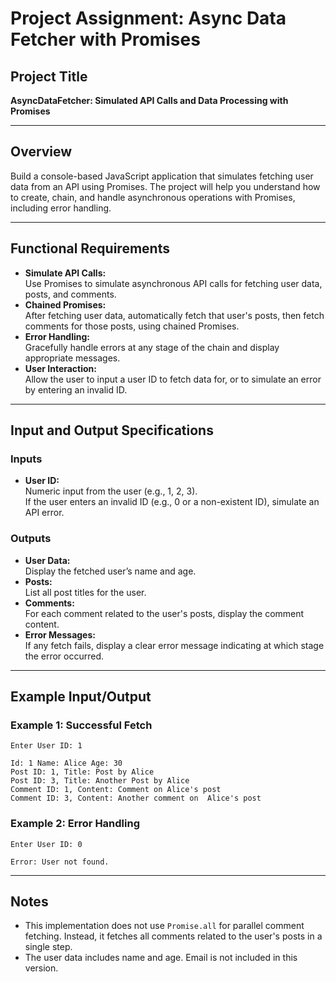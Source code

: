 # Project Assignment: Async Data Fetcher with Promises

## Project Title

**AsyncDataFetcher: Simulated API Calls and Data Processing with Promises**

---

## Overview

Build a console-based JavaScript application that simulates fetching user data from an API using Promises. The project will help you understand how to create, chain, and handle asynchronous operations with Promises, including error handling.

---

## Functional Requirements

- **Simulate API Calls:**  
  Use Promises to simulate asynchronous API calls for fetching user data, posts, and comments.
- **Chained Promises:**  
  After fetching user data, automatically fetch that user's posts, then fetch comments for those posts, using chained Promises.
- **Error Handling:**  
  Gracefully handle errors at any stage of the chain and display appropriate messages.
- **User Interaction:**  
  Allow the user to input a user ID to fetch data for, or to simulate an error by entering an invalid ID.

---

## Input and Output Specifications

### Inputs

- **User ID:**  
  Numeric input from the user (e.g., 1, 2, 3).  
  If the user enters an invalid ID (e.g., 0 or a non-existent ID), simulate an API error.

### Outputs

- **User Data:**  
  Display the fetched user’s name and age.
- **Posts:**  
  List all post titles for the user.
- **Comments:**  
  For each comment related to the user's posts, display the comment content.
- **Error Messages:**  
  If any fetch fails, display a clear error message indicating at which stage the error occurred.

---

## Example Input/Output

### Example 1: Successful Fetch

```
Enter User ID: 1

Id: 1 Name: Alice Age: 30
Post ID: 1, Title: Post by Alice
Post ID: 3, Title: Another Post by Alice
Comment ID: 1, Content: Comment on Alice's post
Comment ID: 3, Content: Another comment on  Alice's post
```

### Example 2: Error Handling

```
Enter User ID: 0

Error: User not found.
```

---

## Notes
- This implementation does not use `Promise.all` for parallel comment fetching. Instead, it fetches all comments related to the user's posts in a single step.
- The user data includes name and age. Email is not included in this version.
